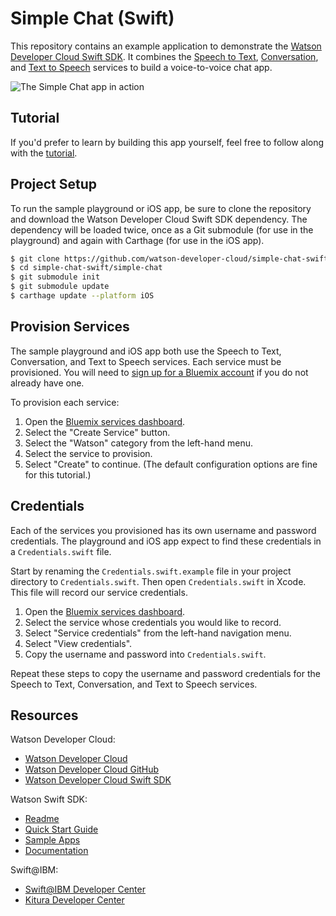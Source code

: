 # Simple Chat (Swift)

This repository contains an example application to demonstrate the [Watson Developer Cloud Swift SDK](https://github.com/watson-developer-cloud/swift-sdk). It combines the [Speech to Text](https://www.ibm.com/watson/developercloud/speech-to-text.html), [Conversation](https://www.ibm.com/watson/developercloud/conversation.html), and [Text to Speech](https://www.ibm.com/watson/developercloud/text-to-speech.html) services to build a voice-to-voice chat app.

![The Simple Chat app in action](tutorial-images/simple-chat.gif)

## Tutorial

If you'd prefer to learn by building this app yourself, feel free to follow along with the [tutorial](tutorial.md).

## Project Setup

To run the sample playground or iOS app, be sure to clone the repository and download the Watson Developer Cloud Swift SDK dependency. The dependency will be loaded twice, once as a Git submodule (for use in the playground) and again with Carthage (for use in the iOS app).

```bash
$ git clone https://github.com/watson-developer-cloud/simple-chat-swift.git
$ cd simple-chat-swift/simple-chat
$ git submodule init
$ git submodule update
$ carthage update --platform iOS
```

## Provision Services

The sample playground and iOS app both use the Speech to Text, Conversation, and Text to Speech services. Each service must be provisioned. You will need to [sign up for a Bluemix account](https://console.ng.bluemix.net/registration/) if you do not already have one.

To provision each service:

1. Open the [Bluemix services dashboard](https://console.ng.bluemix.net/dashboard/services).
2. Select the "Create Service" button.
3. Select the "Watson" category from the left-hand menu.
4. Select the service to provision.
5. Select "Create" to continue. (The default configuration options are fine for this tutorial.)

## Credentials

Each of the services you provisioned has its own username and password credentials. The playground and iOS app expect to find these credentials in a `Credentials.swift` file.

Start by renaming the `Credentials.swift.example` file in your project directory to `Credentials.swift`. Then open `Credentials.swift` in Xcode. This file will record our service credentials.

1. Open the [Bluemix services dashboard](https://console.ng.bluemix.net/dashboard/services).
2. Select the service whose credentials you would like to record.
3. Select "Service credentials" from the left-hand navigation menu.
4. Select "View credentials".
5. Copy the username and password into `Credentials.swift`.

Repeat these steps to copy the username and password credentials for the Speech to Text, Conversation, and Text to Speech services.

## Resources

Watson Developer Cloud:
- [Watson Developer Cloud](https://www.ibm.com/watson/developercloud/)
- [Watson Developer Cloud GitHub](https://github.com/watson-developer-cloud)
- [Watson Developer Cloud Swift SDK](https://github.com/watson-developer-cloud/swift-sdk)

Watson Swift SDK:
- [Readme](https://github.com/watson-developer-cloud/swift-sdk/blob/master/README.md)
- [Quick Start Guide](https://github.com/watson-developer-cloud/swift-sdk/blob/master/docs/quickstart.md)
- [Sample Apps](https://github.com/watson-developer-cloud/swift-sdk#sample-applications)
- [Documentation](http://watson-developer-cloud.github.io/swift-sdk/)

Swift@IBM:
- [Swift@IBM Developer Center](https://developer.ibm.com/swift/)
- [Kitura Developer Center](https://developer.ibm.com/swift/kitura/)
